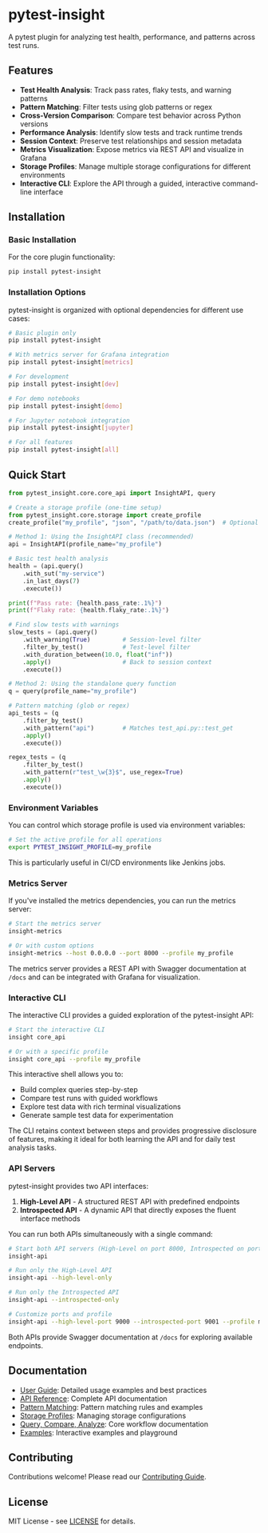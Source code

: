 # pytest-insight

A pytest plugin for analyzing test health, performance, and patterns across test runs.

## Features

- **Test Health Analysis**: Track pass rates, flaky tests, and warning patterns
- **Pattern Matching**: Filter tests using glob patterns or regex
- **Cross-Version Comparison**: Compare test behavior across Python versions
- **Performance Analysis**: Identify slow tests and track runtime trends
- **Session Context**: Preserve test relationships and session metadata
- **Metrics Visualization**: Expose metrics via REST API and visualize in Grafana
- **Storage Profiles**: Manage multiple storage configurations for different environments
- **Interactive CLI**: Explore the API through a guided, interactive command-line interface

## Installation

### Basic Installation

For the core plugin functionality:

```bash
pip install pytest-insight
```

### Installation Options

pytest-insight is organized with optional dependencies for different use cases:

```bash
# Basic plugin only
pip install pytest-insight

# With metrics server for Grafana integration
pip install pytest-insight[metrics]

# For development
pip install pytest-insight[dev]

# For demo notebooks
pip install pytest-insight[demo]

# For Jupyter notebook integration
pip install pytest-insight[jupyter]

# For all features
pip install pytest-insight[all]
```

## Quick Start

```python
from pytest_insight.core.core_api import InsightAPI, query

# Create a storage profile (one-time setup)
from pytest_insight.core.storage import create_profile
create_profile("my_profile", "json", "/path/to/data.json")  # Optional file_path

# Method 1: Using the InsightAPI class (recommended)
api = InsightAPI(profile_name="my_profile")

# Basic test health analysis
health = (api.query()
    .with_sut("my-service")
    .in_last_days(7)
    .execute())

print(f"Pass rate: {health.pass_rate:.1%}")
print(f"Flaky rate: {health.flaky_rate:.1%}")

# Find slow tests with warnings
slow_tests = (api.query()
    .with_warning(True)         # Session-level filter
    .filter_by_test()           # Test-level filter
    .with_duration_between(10.0, float("inf"))
    .apply()                    # Back to session context
    .execute())

# Method 2: Using the standalone query function
q = query(profile_name="my_profile")

# Pattern matching (glob or regex)
api_tests = (q
    .filter_by_test()
    .with_pattern("api")        # Matches test_api.py::test_get
    .apply()
    .execute())

regex_tests = (q
    .filter_by_test()
    .with_pattern(r"test_\w{3}$", use_regex=True)
    .apply()
    .execute())
```

### Environment Variables

You can control which storage profile is used via environment variables:

```bash
# Set the active profile for all operations
export PYTEST_INSIGHT_PROFILE=my_profile
```

This is particularly useful in CI/CD environments like Jenkins jobs.

### Metrics Server

If you've installed the metrics dependencies, you can run the metrics server:

```bash
# Start the metrics server
insight-metrics

# Or with custom options
insight-metrics --host 0.0.0.0 --port 8000 --profile my_profile
```

The metrics server provides a REST API with Swagger documentation at `/docs` and can be integrated with Grafana for visualization.

### Interactive CLI

The interactive CLI provides a guided exploration of the pytest-insight API:

```bash
# Start the interactive CLI
insight core_api

# Or with a specific profile
insight core_api --profile my_profile
```

This interactive shell allows you to:
- Build complex queries step-by-step
- Compare test runs with guided workflows
- Explore test data with rich terminal visualizations
- Generate sample test data for experimentation

The CLI retains context between steps and provides progressive disclosure of features, making it ideal for both learning the API and for daily test analysis tasks.

### API Servers

pytest-insight provides two API interfaces:

1. **High-Level API** - A structured REST API with predefined endpoints
2. **Introspected API** - A dynamic API that directly exposes the fluent interface methods

You can run both APIs simultaneously with a single command:

```bash
# Start both API servers (High-Level on port 8000, Introspected on port 8001)
insight-api

# Run only the High-Level API
insight-api --high-level-only

# Run only the Introspected API
insight-api --introspected-only

# Customize ports and profile
insight-api --high-level-port 9000 --introspected-port 9001 --profile my_profile
```

Both APIs provide Swagger documentation at `/docs` for exploring available endpoints.

## Documentation

- [User Guide](docs/user_guide.md): Detailed usage examples and best practices
- [API Reference](docs/api.md): Complete API documentation
- [Pattern Matching](docs/patterns.md): Pattern matching rules and examples
- [Storage Profiles](docs/STORAGE.md): Managing storage configurations
- [Query, Compare, Analyze](docs/QUERY_COMPARE_ANALYZE.md): Core workflow documentation
- [Examples](pytest_insight/playground.py): Interactive examples and playground

## Contributing

Contributions welcome! Please read our [Contributing Guide](CONTRIBUTING.md).

## License

MIT License - see [LICENSE](LICENSE) for details.
